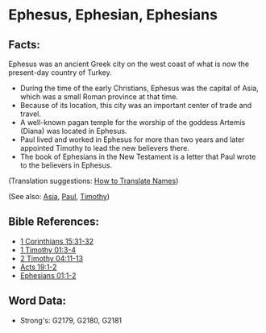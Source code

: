# Ephesus, Ephesian, Ephesians #

## Facts: ##

Ephesus was an ancient Greek city on the west coast of what is now the present-day country of Turkey.

* During the time of the early Christians, Ephesus was the capital of Asia, which was a small Roman province at that time.
* Because of its location, this city was an important center of trade and travel.
* A well-known pagan temple for the worship of the goddess Artemis (Diana) was located in Ephesus.
* Paul lived and worked in Ephesus for more than two years and later appointed Timothy to lead the new believers there.
* The book of Ephesians in the New Testament is a letter that Paul wrote to the believers in Ephesus.

(Translation suggestions: [How to Translate Names](rc://en/ta/man/translate/translate-names))

(See also: [Asia](../names/asia.md), [Paul](../names/paul.md), [Timothy](../names/timothy.md))

## Bible References: ##

* [1 Corinthians 15:31-32](rc://en/tn/help/1co/15/31)
* [1 Timothy 01:3-4](rc://en/tn/help/1ti/01/03)
* [2 Timothy 04:11-13](rc://en/tn/help/2ti/04/11)
* [Acts 19:1-2](rc://en/tn/help/act/19/01)
* [Ephesians 01:1-2](rc://en/tn/help/eph/01/01)

## Word Data: ##

* Strong's: G2179, G2180, G2181
